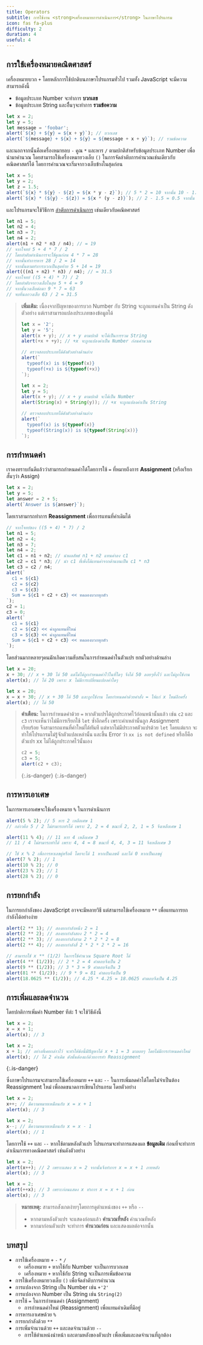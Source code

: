 ```yaml
---
title: Operators
subtitle: การใช้งาน <strong>เครื่องหมายการดำเนินการ</strong> ในภาษาโปรแกรม
icon: fas fa-plus
difficulty: 2
duration: 4
useful: 4
---
```


## การใช้เครื่องหมายคณิตศาสตร์

เครื่องหมายบวก `+` โดยหลักการใช้ปกติบนภาษาโปรแกรมทั่วไป รวมทั้ง JavaScript จะมีความสามารถดังนี้

- ข้อมูลประเภท Number จะทำการ **บวกเลข**
- ข้อมูลประเภท String และอื่ีนๆจะทำการ **รวมข้อความ**

```javascript
let x = 2;
let y = 5;
let message = 'foobar';
alert(`${x} + ${y} = ${x + y}`); // บวกเลข
alert(`${message} + ${x} + ${y} = ${message + x + y}`); // รวมข้อความ
```

และนอกจากนั้นคือเครื่องหมายลบ `-` คูณ `*` และหาร `/` ตามปกติสำหรับข้อมูลประเภท Number เพื่อนำมาคำนวณ โดยสามารถใช้เครื่องหมายวงเล็บ `()` ในการจัดลำดับการคำนวณเช่นเดียวกับคณิตศาสตร์ได้ โดยการคำนวณจะเริ่มจากวงเล็บข้างในสุดก่อน

```javascript
let x = 5;
let y = 2;
let z = 1.5;
alert(`${x} * ${y} - ${z} = ${x * y - z}`); // 5 * 2 = 10 จากนั้น 10 - 1.5 = 8.5
alert(`${x} * (${y} - ${z}) = ${x * (y - z)}`); // 2 - 1.5 = 0.5 จากนั้น 0.5 * 5 = 2.5
```

และโปรแกรมจะใช้วิธีการ [ลำดับการดำเนินการ](https://th.wikipedia.org/wiki/ลำดับการดำเนินการ) เช่นเดียวกับคณิตศาสตร์

```javascript
let n1 = 5;
let n2 = 4;
let n3 = 7;
let n4 = 2;
alert(n1 + n2 * n3 / n4); // = 19
// จากโจทย์ 5 + 4 * 7 / 2
// โดยลำดับดำเนินการจะใช้คูณก่อน 4 * 7 = 28
// จากนั้นทำการหาร 28 / 2 = 14
// จากนั้นตามทำการบวกเป็นสุดท้าย 5 + 14 = 19
alert(((n1 + n2) * n3) / n4); // = 31.5
// จากโจทย์ ((5 + 4) * 7) / 2
// โดยลำดับจากวงเล็บในสุด 5 + 4 = 9
// จากนั้นวงเล็บต่อมา 9 * 7 = 63
// จบที่นอกวงเล็บ 63 / 2 = 31.5
```

> **เพิ่มเติม:** เนื่องจากปัญหาของการบวก Number กับ String จะถูกแทนค่าเป็น String ดังตัวอย่าง แต่เราสามารถแปลงประเภทของข้อมูลได้
>
> ```javascript
> let x = '2';
> let y = '5';
> alert(x + y); // x + y ตามปกติ จะได้เป็นการรวม String
> alert(+x + +y); // +x จะถูกแปลงค่าเป็น Number ก่อนคำนวณ
>
> // ตรวจสอบประเภทได้ดังตัวอย่างด้านล่าง
> alert(`
>   typeof(x) is ${typeof(x)}
>   typeof(+x) is ${typeof(+x)}
> `);
> ```
> ```javascript
> let x = 2;
> let y = 5;
> alert(x + y); // x + y ตามปกติ จะได้เป็น Number
> alert(String(x) + String(y)); // +x จะถูกแปลงค่าเป็น String
>
> // ตรวจสอบประเภทได้ดังตัวอย่างด้านล่าง
> alert(`
>   typeof(x) is ${typeof(x)}
>   typeof(String(x)) is ${typeof(String(x))}
> `);
> ```

## การกำหนดค่า

เราคงทราบกันดีแล้วว่าสามารถกำหนดค่าได้โดยการใช้ `=` ที่หมายถึงการ **Assignment** (หรือเรียกสั้นๆว่า Assign)

```javascript
let x = 2;
let y = 5;
let answer = 2 + 5;
alert(`Answer is ${answer}`);
```

โดยเราสามารถทำการ **Reassignment** เพื่อการแทนที่ค่าเดิมได้

```javascript
// จากโจทย์ของ ((5 + 4) * 7) / 2
let n1 = 5;
let n2 = 4;
let n3 = 7;
let n4 = 2;
let c1 = n1 + n2; // นำผลลัพธ์ n1 + n2 แทนค่าลง c1
let c2 = c1 * n3; // นำ c1 ที่เพิ่งได้แทนค่าจากด้านบนเป็น c1 * n3
let c3 = c2 / n4;
alert(`
  c1 = ${c1}
  c2 = ${c2}
  c3 = ${c3}
  Sum = ${c1 + c2 + c3} << ทดลองบวกทุกตัว
`);
c2 = 1;
c3 = 0;
alert(`
  c1 = ${c1}
  c2 = ${c2} << ค่าถูกแทนที่ใหม่
  c3 = ${c3} << ค่าถูกแทนที่ใหม่
  Sum = ${c1 + c2 + c3} << ทดลองบวกทุกตัว
`);
```

โดยส่วนมากหลายๆคนมักเกิดความสับสนในการกำหนดค่าในตัวแปร ยกตัวอย่างด้านล่าง

```javascript
let x = 20;
x + 30; // x + 30 ได้ 50 แต่ไม่ได้ถูกกำหนดค่าไว้ในที่ใดๆ จึงได้ 50 ลอยๆทิ้งไว้ และไม่ถูกใช้งาน
alert(x); // ได้ 20 เพราะ x ไม่มีการเปลี่ยนแปลงค่าใดๆ
```

```javascript
let x = 20;
x = x + 30; // x + 30 ได้ 50 และถูกใช้งาน โดยกำหนดค่าด้วยคำสั่ง = ให้แก่ x ใหม่อีกครั้ง
alert(x); // ได้ 50
```

> **คำเตือน:** ในการกำหนดค่าด้วย `=` หากตัวแปรได้ถูกประกาศไว้ก่อนหน้านั้นแล้ว เช่น `c2` และ `c3` เราจะเห็นว่าไม่มีการเรียกใช้ `let` ซ้ำอีกครั้ง เพราะค่าเหล่านั้นถูก Assignment เรียบร้อย จึงสามารถแทนที่ค่าใหม่ได้ทันที แต่หากไม่มีประกาศตัวแปรด้วย `let` โดยแต่แรก จะทำให้โปรแกรมไม่รู้จักตัวแปลเหล่านั้น และขึ้น Error ว่า `xx is not defined` หรือก็คือตัวแปร xx ไม่ได้ถูกประกาศไว้นั้นเอง
>
> ```javascript
> c2 = 5;
> c3 = 5;
> alert(c2 + c3);
> ```
> {:.is-danger}
{:.is-danger}

## การหารเอาเศษ

ในการหารเอาเศษจะใช้เครื่องหมาย `%` ในการดำเนินการ

```javascript
alert(5 % 2); // 5 หาร 2 เหลือเศษ 1
// กล่าวคือ 5 / 2 ไม่สามารถทำได้ เพราะ 2, 2 = 4 ขณะที่ 2, 2, 1 = 5 จึงเหลือเศษ 1

alert(11 % 4); // 11 หาร 4 เหลือเศษ 3
// 11 / 4 ไม่สามารถทำได้ เพราะ 4, 4 = 8 ขณะที่ 4, 4, 3 = 11 จึงเหลือเศษ 3
```

```javascript
// ใช้ x % 2 เพื่อการหาเลขคู่หรือคี่ โดยจะได้ 1 หากเป็นเลขคี่ และได้ 0 หากเป็นเลขคู่
alert(7 % 2); // 1
alert(10 % 2); // 0
alert(23 % 2); // 1
alert(28 % 2); // 0
```

## การยกกำลัง

ในการยกกำลังของ JavaScript อาจจะมีหลายวิธี แต่สามารถใช้เครื่องหมาย `**` เพื่อแทนการยกกำลังได้อย่างง่าย

```javascript
alert(2 ** 1); // สองยกกำลังหนึ่ง 2 = 1
alert(2 ** 2); // สองยกกำลังสอง 2 * 2 = 4
alert(2 ** 3); // สองยกกำลังสาม 2 * 2 * 2 = 8
alert(2 ** 4); // สองยกกำลังสี่ 2 * 2 * 2 * 2 = 16
```

```javascript
// สามารถใช้ x ** (1/2) ในการใช้คำนวณ Square Root ได้
alert(4 ** (1/2)); // 2 * 2 = 4 คำตอบจึงเป็น 2
alert(9 ** (1/2)); // 3 * 3 = 9 คำตอบจึงเป็น 3
alert(81 ** (1/2)); // 9 * 9 = 81 คำตอบจึงเป็น 9
alert(18.0625 ** (1/2)); // 4.25 * 4.25 = 18.0625 คำตอบจึงเป็น 4.25
```

## การเพิ่มและลดจำนวน

โดยปกติการเพิ่มค่า Number ทีล่ะ 1 จะใช้วิธีดังนี้

```javascript
let x = 2;
x = x + 1;
alert(x); // 3
```

```javascript
let x = 2;
x + 1; // อย่างที่เคยกล่าวไว้ จะทำให้ข้อนี้มีปัญหาได้ x + 1 = 3 มาลอยๆ โดยไม่มีการกำหนดค่าใหม่
alert(x); // ได้ 2 ค่าเดิม ดังนั้นต้องแก้ด้วยการทำ Reassignment
```
{:.is-danger}

ซึ่งภาษาโปรแกรมจะสามารถใช้เครื่องหมาย `++` และ `--` ในการเพิ่มลดค่าได้โดยไม่จำเป็นต้อง Reassignment ใหม่ เพื่อลดขนาดการเขียนโปรแกรม โดยตัวอย่าง

```javascript
let x = 2;
x++; // มีความหมายเหมือนกับ x = x + 1
alert(x); // 3
```

```javascript
let x = 2;
x--; // มีความหมายเหมือนกับ x = x - 1
alert(x); // 1
```

โดยการใช้ `++` และ `--` หากใช้ตามหลังตัวแปร โปรแกรมจะทำการแสดงผล **ข้อมูลเดิม** ก่อนที่จะทำการดำเนินการทางคณิตศาสตร์ เช่นดังตัวอย่าง

```javascript
let x = 2;
alert(x++); // 2 เพราะแสดง x = 2 จากนั้นจึงทำการ x = x + 1 ภายหลัง
alert(x); // 3
```

```javascript
let x = 2;
alert(++x); // 3 เพราะก่อนแสดง x ทำการ x = x + 1 ก่อน
alert(x); // 3
```

> **หมายเหตุ:** สามารถสังเกตง่ายๆโดยการดูตำแหน่งของ `++` หรือ `--`
> - หากตามหลังตัวแปร จะแสดงก่อนแล้ว **คำนวณที่หลัง** คำนวณทีหลัง
> - หากมาก่อนตัวแปร จะทำการ **คำนวณก่อน** และแสดงผลต่อจากนั้น

## บทสรุป

- การใช้เครื่องหมาย `+` `-` `*` `/`
  - เครื่องหมาย `+` หากใช้กับ Number จะเป็นการบวกเลข
  - เครื่องหมาย `+` หากใช้กับ String จะเป็นการเพิ่มข้อความ
- การใช้เครื่องหมายวงเล็บ `()` เพื่อจัดลำดับการคำนวณ
- การแปลงจาก String เป็น Number เช่น `+'2'`
- การแปลงจาก Number เป็น String เช่น `String(2)`
- การใช้ `=` ในการกำหนดค่า (Assignment)
  - การกำหนดค่าใหม่ (Reassignment) เพื่อแทนค่าเดิมที่มีอยู่
- การหารเอาเศษด้วย `%`
- การยกกำลังด้วย `**`
- การเพิ่มจำนวนด้วย `++` และลดจำนวนด้วย `--`
  - การใช้ตำแหน่งนำหน้า และตามหลังของตัวแปร เพื่อเพิ่มและลดจำนวนที่ถูกต้อง
